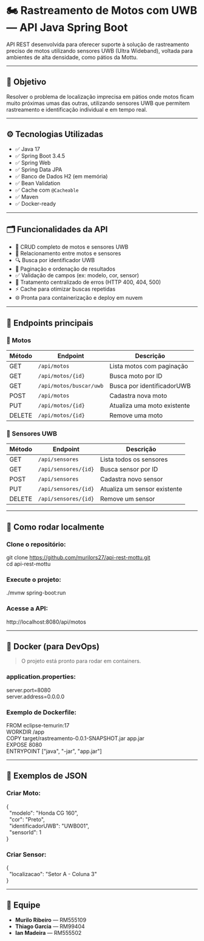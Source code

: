 # 🏍️ Rastreamento de Motos com UWB — API Java Spring Boot

API REST desenvolvida para oferecer suporte à solução de rastreamento preciso de motos utilizando sensores UWB (Ultra Wideband), voltada para ambientes de alta densidade, como pátios da Mottu.

---

## 📌 Objetivo

Resolver o problema de localização imprecisa em pátios onde motos ficam muito próximas umas das outras, utilizando sensores UWB que permitem rastreamento e identificação individual e em tempo real.

---

## ⚙️ Tecnologias Utilizadas

- ✅ Java 17
- ✅ Spring Boot 3.4.5
- ✅ Spring Web
- ✅ Spring Data JPA
- ✅ Banco de Dados H2 (em memória)
- ✅ Bean Validation
- ✅ Cache com `@Cacheable`
- ✅ Maven
- ✅ Docker-ready

---

## 🗂️ Funcionalidades da API

- 🔄 CRUD completo de motos e sensores UWB
- 🔗 Relacionamento entre motos e sensores
- 🔍 Busca por identificador UWB
- 📄 Paginação e ordenação de resultados
- ✅ Validação de campos (ex: modelo, cor, sensor)
- 🚫 Tratamento centralizado de erros (HTTP 400, 404, 500)
- ⚡ Cache para otimizar buscas repetidas
- 🌐 Pronta para containerização e deploy em nuvem

---

## 🔄 Endpoints principais

### 📌 Motos

| Método | Endpoint                          | Descrição                                |
|--------|-----------------------------------|------------------------------------------|
| GET    | `/api/motos`                      | Lista motos com paginação                |
| GET    | `/api/motos/{id}`                 | Busca moto por ID                        |
| GET    | `/api/motos/buscar/uwb`           | Busca por identificadorUWB               |
| POST   | `/api/motos`                      | Cadastra nova moto                       |
| PUT    | `/api/motos/{id}`                 | Atualiza uma moto existente              |
| DELETE | `/api/motos/{id}`                 | Remove uma moto                          |

### 📌 Sensores UWB

| Método | Endpoint              | Descrição                     |
|--------|-----------------------|-------------------------------|
| GET    | `/api/sensores`       | Lista todos os sensores       |
| GET    | `/api/sensores/{id}`  | Busca sensor por ID           |
| POST   | `/api/sensores`       | Cadastra novo sensor          |
| PUT    | `/api/sensores/{id}`  | Atualiza um sensor existente  |
| DELETE | `/api/sensores/{id}`  | Remove um sensor              |

---

## 🧪 Como rodar localmente

### Clone o repositório:

git clone https://github.com/murilors27/api-rest-mottu.git  
cd api-rest-mottu

### Execute o projeto:

./mvnw spring-boot:run

### Acesse a API:

http://localhost:8080/api/motos

---

## 🐳 Docker (para DevOps)

> O projeto está pronto para rodar em containers.

### application.properties:

server.port=8080  
server.address=0.0.0.0

### Exemplo de Dockerfile:

FROM eclipse-temurin:17  
WORKDIR /app  
COPY target/rastreamento-0.0.1-SNAPSHOT.jar app.jar  
EXPOSE 8080  
ENTRYPOINT ["java", "-jar", "app.jar"]

---

## 📸 Exemplos de JSON

### Criar Moto:

{  
&nbsp;&nbsp;"modelo": "Honda CG 160",  
&nbsp;&nbsp;"cor": "Preto",  
&nbsp;&nbsp;"identificadorUWB": "UWB001",  
&nbsp;&nbsp;"sensorId": 1  
}

### Criar Sensor:

{  
&nbsp;&nbsp;"localizacao": "Setor A - Coluna 3"  
}

---

## 👥 Equipe

- **Murilo Ribeiro** — RM555109  
- **Thiago Garcia** — RM99404  
- **Ian Madeira** — RM555502
